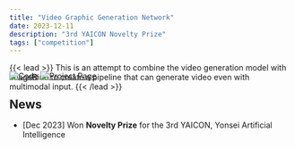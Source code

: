 ```yaml
---
title: "Video Graphic Generation Network"
date: 2023-12-11
description: "3rd YAICON Novelty Prize"
tags: ["competition"]
---
```


{{< lead >}}
This is an attempt to combine the video generation model with ImageBind to create a pipeline that can generate video even with multimodal input.
{{< /lead >}}

<div align="left" style="margin-top: -50px;">
<a href="https://github.com/gynchoi/YAICON-VGGnet" style="display: inline-block;"><img alt='Code' src="https://img.shields.io/badge/GitHub-181717?style=flat-square&logo=github"></a>
<a href="https://y-ai.notion.site/VGGNet-c23ed35acaee4e13b2c088dce67d0cad" style="display: inline-block;"><img alt='Project Page' src="https://img.shields.io/badge/Project page-orange?style=flat-square&logo="></a>
</div>


## News
<ul style="line-height: 1.2;" align="left">
    <li>[Dec 2023] Won <strong>Novelty Prize</strong> for the 3rd YAICON, Yonsei Artificial Intelligence </li>
</ul>

